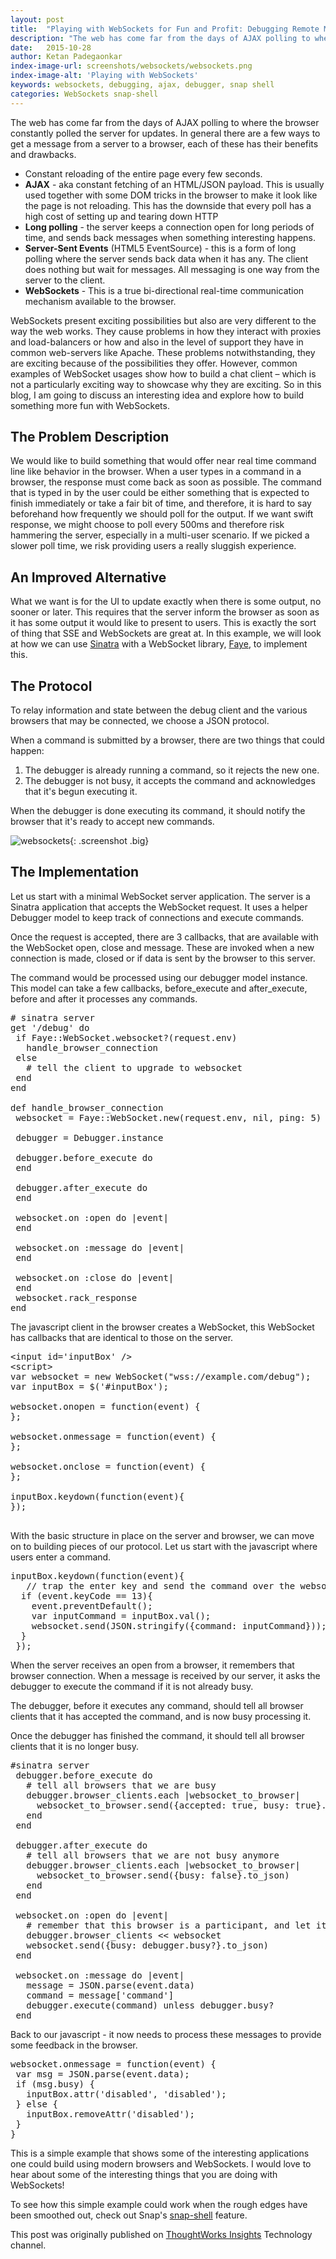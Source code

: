 ```yaml
---
layout: post
title:  "Playing with WebSockets for Fun and Profit: Debugging Remote Machines"
description: "The web has come far from the days of AJAX polling to where the browser constantly polled the server for updates. In general there are a few ways to get a message from a server to a browser, each of these has their benefits and drawbacks."
date:   2015-10-28
author: Ketan Padegaonkar
index-image-url: screenshots/websockets/websockets.png
index-image-alt: 'Playing with WebSockets'
keywords: websockets, debugging, ajax, debugger, snap shell
categories: WebSockets snap-shell
---
```


The web has come far from the days of AJAX polling to where the browser constantly polled the server for updates. In general there are a few ways to get a message from a server to a browser, each of these has their benefits and drawbacks.

* Constant reloading of the entire page every few seconds.
* **AJAX** - aka constant fetching of an HTML/JSON payload. This is usually used together with some DOM tricks in the browser to make it look like the page is not reloading. This has the downside that every poll has a high cost of setting up and tearing down HTTP
* **Long polling** - the server keeps a connection open for long periods of time, and sends back messages when something interesting happens.
* **Server-Sent Events** (HTML5 EventSource) - this is a form of long polling where the server sends back data when it has any. The client does nothing but wait for messages. All messaging is one way from the server to the client.
* **WebSockets** - This is a true bi-directional real-time communication mechanism available to the browser.

WebSockets present exciting possibilities but also are very different to the way the web works. They cause problems in how they interact with proxies and load-balancers or how and also in the level of support they have in common web-servers like Apache. These problems notwithstanding, they are exciting because of the possibilities they offer. However, common examples of WebSocket usages show how to build a chat client – which is not a particularly exciting way to showcase why they are exciting. So in this blog, I am going to discuss an interesting idea and explore how to build something more fun with WebSockets.

## The Problem Description

We would like to build something that would offer near real time command line like behavior in the browser. When a user types in a command in a browser, the response must come back as soon as possible. The command that is typed in by the user could be either something that is expected to finish immediately or take a fair bit of time, and therefore, it is hard to say beforehand how frequently we should poll for the output. If we want swift response, we might choose to poll every 500ms and therefore risk hammering the server, especially in a multi-user scenario. If we picked a slower poll time, we risk providing users a really sluggish experience.

## An Improved Alternative

What we want is for the UI to update exactly when there is some output, no sooner or later. This requires that the server inform the browser as soon as it has some output it would like to present to users. This is exactly the sort of thing that SSE and WebSockets are great at. In this example, we will look at how we can use [Sinatra](http://www.sinatrarb.com/) with a WebSocket library, [Faye](https://github.com/faye/faye-websocket-ruby), to implement this.

## The Protocol

To relay information and state between the debug client and the various browsers that may be connected, we choose a JSON protocol.

When a command is submitted by a browser, there are two things that could happen:

1. The debugger is already running a command, so it rejects the new one.
2. The debugger is not busy, it accepts the command and acknowledges that it's begun executing it.

When the debugger is done executing its command, it should notify the browser that it's ready to accept new commands.

![websockets](/assets/images/screenshots/websockets/websockets.png){: .screenshot .big}

## The Implementation

Let us start with a minimal WebSocket server application. The server is a Sinatra application that accepts the WebSocket request. It uses a helper Debugger model to keep track of connections and execute commands.

Once the request is accepted, there are 3 callbacks, that are available with the WebSocket open, close and message. These are invoked when a new connection is made, closed or if data is sent by the browser to this server.

The command would be processed using our debugger model instance. This model can take a few callbacks, before_execute and after_execute, before and after it processes any commands.

<pre class="brush:ruby prettyprint"># sinatra server
get '/debug' do
 if Faye::WebSocket.websocket?(request.env)
   handle_browser_connection
 else
   # tell the client to upgrade to websocket
 end
end

def handle_browser_connection
 websocket = Faye::WebSocket.new(request.env, nil, ping: 5)

 debugger = Debugger.instance

 debugger.before_execute do
 end

 debugger.after_execute do
 end

 websocket.on :open do |event|
 end

 websocket.on :message do |event|
 end

 websocket.on :close do |event|
 end
 websocket.rack_response
end</pre>

The javascript client in the browser creates a WebSocket, this WebSocket has callbacks that are identical to those on the server.

<pre class="brush:ruby prettyprint">&lt;input id='inputBox' /&gt;
&lt;script&gt;
var websocket = new WebSocket("wss://example.com/debug");
var inputBox = $('#inputBox');

websocket.onopen = function(event) {
};

websocket.onmessage = function(event) {
};

websocket.onclose = function(event) {
};

inputBox.keydown(function(event){
});

</pre>

With the basic structure in place on the server and browser, we can move on to building pieces of our protocol. Let us start with the javascript where users enter a command.

<pre class="brush:ruby prettyprint">inputBox.keydown(function(event){
   // trap the enter key and send the command over the websocket
  if (event.keyCode == 13){
    event.preventDefault();
    var inputCommand = inputBox.val();
    websocket.send(JSON.stringify({command: inputCommand}));
  }
 });
</pre>

When the server receives an open from a browser, it remembers that browser connection. When a message is received by our server, it asks the debugger to execute the command if it is not already busy.

The debugger, before it executes any command, should tell all browser clients that it has accepted the command, and is now busy processing it.

Once the debugger has finished the command, it should tell all browser clients that it is no longer busy.

<pre class="brush:ruby prettyprint">#sinatra server
 debugger.before_execute do
   # tell all browsers that we are busy
   debugger.browser_clients.each |websocket_to_browser|
     websocket_to_browser.send({accepted: true, busy: true}.to_json)
   end
 end

 debugger.after_execute do
   # tell all browsers that we are not busy anymore
   debugger.browser_clients.each |websocket_to_browser|
     websocket_to_browser.send({busy: false}.to_json)
   end
 end

 websocket.on :open do |event|
   # remember that this browser is a participant, and let it know if we're busy
   debugger.browser_clients &lt;&lt; websocket
   websocket.send({busy: debugger.busy?}.to_json)
 end

 websocket.on :message do |event|
   message = JSON.parse(event.data)
   command = message['command']
   debugger.execute(command) unless debugger.busy?
 end</pre>

Back to our javascript - it now needs to process these messages to provide some feedback in the browser.

<pre class="brush:ruby prettyprint">websocket.onmessage = function(event) {
 var msg = JSON.parse(event.data);
 if (msg.busy) {
   inputBox.attr('disabled', 'disabled');
 } else {
   inputBox.removeAttr('disabled');
 }
}</pre>

This is a simple example that shows some of the interesting applications one could build using modern browsers and WebSockets. I would love to hear about some of the interesting things that you are doing with WebSockets!

To see how this simple example could work when the rough edges have been smoothed out, check out Snap's [snap-shell](http://blog.snap-ci.com/blog/2014/08/11/introducing-snap-shell/) feature.

<span class = "italic-text">This post was originally published on [ThoughtWorks Insights](https://www.thoughtworks.com/insights/blog/playing-websockets-fun-and-profit-debugging-remote-machine) Technology channel.</span>
